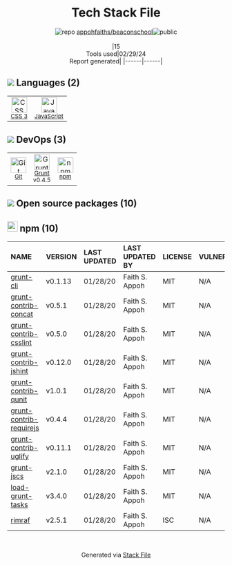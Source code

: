 <!--
&lt;--- Readme.md Snippet without images Start ---&gt;
## Tech Stack
appohfaiths/beaconschool is built on the following main stack:

- [JavaScript](https://developer.mozilla.org/en-US/docs/Web/JavaScript) – Languages
- [Grunt](http://gruntjs.com/) – JS Build Tools / JS Task Runners

Full tech stack [here](/techstack.md)

&lt;--- Readme.md Snippet without images End ---&gt;

&lt;--- Readme.md Snippet with images Start ---&gt;
## Tech Stack
appohfaiths/beaconschool is built on the following main stack:

- <img width='25' height='25' src='https://img.stackshare.io/service/1209/javascript.jpeg' alt='JavaScript'/> [JavaScript](https://developer.mozilla.org/en-US/docs/Web/JavaScript) – Languages
- <img width='25' height='25' src='https://img.stackshare.io/service/845/falgg2jybmhgk16y62lr.png' alt='Grunt'/> [Grunt](http://gruntjs.com/) – JS Build Tools / JS Task Runners

Full tech stack [here](/techstack.md)

&lt;--- Readme.md Snippet with images End ---&gt;
-->
<div align="center">

# Tech Stack File
![](https://img.stackshare.io/repo.svg "repo") [appohfaiths/beaconschool](https://github.com/appohfaiths/beaconschool)![](https://img.stackshare.io/public_badge.svg "public")
<br/><br/>
|15<br/>Tools used|02/29/24 <br/>Report generated|
|------|------|
</div>

## <img src='https://img.stackshare.io/languages.svg'/> Languages (2)
<table><tr>
  <td align='center'>
  <img width='36' height='36' src='https://img.stackshare.io/service/6727/css.png' alt='CSS 3'>
  <br>
  <sub><a href="https://developer.mozilla.org/en-US/docs/Web/CSS/CSS3">CSS 3</a></sub>
  <br>
  <sub></sub>
</td>

<td align='center'>
  <img width='36' height='36' src='https://img.stackshare.io/service/1209/javascript.jpeg' alt='JavaScript'>
  <br>
  <sub><a href="https://developer.mozilla.org/en-US/docs/Web/JavaScript">JavaScript</a></sub>
  <br>
  <sub></sub>
</td>

</tr>
</table>

## <img src='https://img.stackshare.io/devops.svg'/> DevOps (3)
<table><tr>
  <td align='center'>
  <img width='36' height='36' src='https://img.stackshare.io/service/1046/git.png' alt='Git'>
  <br>
  <sub><a href="http://git-scm.com/">Git</a></sub>
  <br>
  <sub></sub>
</td>

<td align='center'>
  <img width='36' height='36' src='https://img.stackshare.io/service/845/falgg2jybmhgk16y62lr.png' alt='Grunt'>
  <br>
  <sub><a href="http://gruntjs.com/">Grunt</a></sub>
  <br>
  <sub>v0.4.5</sub>
</td>

<td align='center'>
  <img width='36' height='36' src='https://img.stackshare.io/service/1120/lejvzrnlpb308aftn31u.png' alt='npm'>
  <br>
  <sub><a href="https://www.npmjs.com/">npm</a></sub>
  <br>
  <sub></sub>
</td>

</tr>
</table>


## <img src='https://img.stackshare.io/group.svg' /> Open source packages (10)</h2>

## <img width='24' height='24' src='https://img.stackshare.io/service/1120/lejvzrnlpb308aftn31u.png'/> npm (10)

|NAME|VERSION|LAST UPDATED|LAST UPDATED BY|LICENSE|VULNERABILITIES|
|:------|:------|:------|:------|:------|:------|
|[grunt-cli](https://www.npmjs.com/grunt-cli)|v0.1.13|01/28/20|Faith S. Appoh |MIT|N/A|
|[grunt-contrib-concat](https://www.npmjs.com/grunt-contrib-concat)|v0.5.1|01/28/20|Faith S. Appoh |MIT|N/A|
|[grunt-contrib-csslint](https://www.npmjs.com/grunt-contrib-csslint)|v0.5.0|01/28/20|Faith S. Appoh |MIT|N/A|
|[grunt-contrib-jshint](https://www.npmjs.com/grunt-contrib-jshint)|v0.12.0|01/28/20|Faith S. Appoh |MIT|N/A|
|[grunt-contrib-qunit](https://www.npmjs.com/grunt-contrib-qunit)|v1.0.1|01/28/20|Faith S. Appoh |MIT|N/A|
|[grunt-contrib-requirejs](https://www.npmjs.com/grunt-contrib-requirejs)|v0.4.4|01/28/20|Faith S. Appoh |MIT|N/A|
|[grunt-contrib-uglify](https://www.npmjs.com/grunt-contrib-uglify)|v0.11.1|01/28/20|Faith S. Appoh |MIT|N/A|
|[grunt-jscs](https://www.npmjs.com/grunt-jscs)|v2.1.0|01/28/20|Faith S. Appoh |MIT|N/A|
|[load-grunt-tasks](https://www.npmjs.com/load-grunt-tasks)|v3.4.0|01/28/20|Faith S. Appoh |MIT|N/A|
|[rimraf](https://www.npmjs.com/rimraf)|v2.5.1|01/28/20|Faith S. Appoh |ISC|N/A|

<br/>
<div align='center'>

Generated via [Stack File](https://github.com/marketplace/stack-file)
